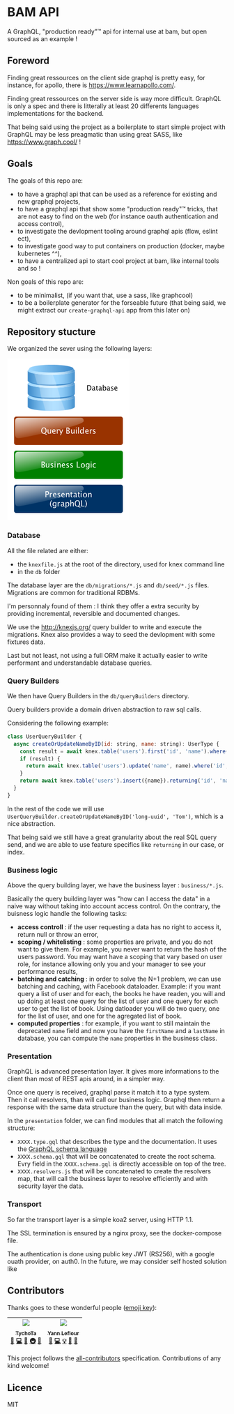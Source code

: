 # BAM API

A GraphQL, "production ready"™ api for internal use at bam, but open sourced as an example !

## Foreword

Finding great ressources on the client side graphql is pretty easy, for instance, for apollo, there is https://www.learnapollo.com/.

Finding great ressources on the server side is way more difficult. GraphQL is only a spec and there is litterally at least 20 differents languages implementations for the backend.

That being said using the project as a boilerplate to start simple project with GraphQL may be less preagmatic than using great SASS, like https://www.graph.cool/ !

## Goals

The goals of this repo are:
- to have a graphql api that can be used as a reference for existing and new graphql projects,
- to have a graphql api that show some "production ready"™ tricks, that are not easy to find on the web (for instance oauth authentication and access control),
- to investigate the devlopment tooling around graphql apis (flow, eslint ect),
- to investigate good way to put containers on production (docker, maybe kubernetes ^^),
- to have a centralized api to start cool project at bam, like internal tools and so !

Non goals of this repo are:
- to be minimalist, (if you want that, use a sass, like graphcool)
- to be a boilerplate generator for the forseable future (that being said, we might extract our `create-graphql-api` app from this later on)

## Repository stucture

We organized the sever using the following layers:

![Layers](docs/images/layers.png)

### Database

All the file related are either:
- the `knexfile.js` at the root of the directory, used for knex command line
- in the `db` folder

The database layer are the `db/migrations/*.js` and `db/seed/*.js` files. Migrations are common for traditional RDBMs.

I'm personnaly found of them : I think they offer a extra security by providing incremental, reversible and documented changes.

We use the http://knexjs.org/ query builder to write and execute the migrations. Knex also provides a way to seed the devlopment with some fixtures data.

Last but not least, not using a full ORM make it actually easier to write performant and understandable database queries.

###  Query Builders

We then have Query Builders in the `db/queryBuilders` directory.

Query builders provide a domain driven abstraction to raw sql calls.

Considering the following example:

```js
class UserQueryBuilder {
  async createOrUpdateNameByID(id: string, name: string): UserType {
    const result = await knex.table('users').first('id', 'name').where('id', id);
    if (result) {
      return await knex.table('users').update('name', name).where('id', id).returning('id', 'name');
    }
    return await knex.table('users').insert({name}).returning('id', 'name');
  }
}
```

In the rest of the code we will use `UserQueryBuilder.createOrUpdateNameByID('long-uuid', 'Tom')`, which is a nice abstraction.

That being said we still have a great granularity about the real SQL query send, and we are able to use feature specifics like `returning` in our case, or index.

### Business logic

Above the query building layer, we have the business layer : `business/*.js`.

Basically the query building layer was "how can I access the data" in a naive way without taking into account access control.
On the contrary, the buisness logic handle the following tasks:

- **access controll** : if the user requesting a data has no right to access it, return null or throw an error,
- **scoping / whitelisting** : some properties are private, and you do not want to give them. For example, you never want to return the hash of the users password. You may want have a scoping that vary based on user role, for instance allowing only you and your manager to see your performance results,
- **batching and catching** : in order to solve the N+1 problem, we can use batching and caching, with Facebook dataloader. Example: if you want query a list of user and for each, the books he have readen, you will and up doing at least one query for the list of user and one query for each user to get the list of book. Using datloader you will do two query, one for the list of user, and one for the agregated list of book.
- **computed properties** : for example, if you want to still maintain the deprecated `name` field and now you have the `firstName` and a `lastName` in database, you can compute the `name` properties in the business class.


### Presentation

GraphQL is advanced presentation layer. It gives more informations to the client than most of REST apis around, in a simpler way.

Once one query is received, graphql parse it match it to a type system. Then it call resolvers, than will call our business logic. Graphql then return a response with the same data structure than the query, but with data inside.

In the `presentation` folder, we can find modules that all match the following structure:
- `XXXX.type.gql` that describes the type and the documentation. It uses the [GraphQL schema language](https://wehavefaces.net/graphql-shorthand-notation-cheatsheet-17cd715861b6)
- `XXXX.schema.gql` that will be concatenated to create the root schema. Evry field in the `XXXX.schema.gql` is directly accessible on top of the tree.
- `XXXX.resolvers.js` that will be concatenated to create the resolvers map, that will call the business layer to resolve efficiently and with security layer the data.

### Transport

So far the transport layer is a simple koa2 server, using HTTP 1.1.

The SSL termination is ensured by a nginx proxy, see the docker-compose file.

The authentication is done using public key JWT (RS256), with a google ouath provider, on auth0. In the future, we may consider self hosted solution like

## Contributors

Thanks goes to these wonderful people ([emoji key](https://github.com/kentcdodds/all-contributors#emoji-key)):

<!-- ALL-CONTRIBUTORS-LIST:START - Do not remove or modify this section -->
| [<img src="https://avatars1.githubusercontent.com/u/13785185?v=3" width="150px;"/><br /><sub>TychoTa</sub>](https://twitter.com/TychoTa)<br />[💬](#question-tychota "Answering Questions") [💻](https://github.com/bamlab/bam-api/commits?author=tychota "Code") [📖](https://github.com/bamlab/bam-api/commits?author=tychota "Documentation") [🚇](#infra-tychota "Infrastructure (Hosting, Build-Tools, etc)") [🔧](#tool-tychota "Tools") | [<img src="https://avatars3.githubusercontent.com/u/1863461?v=3" width="150px;"/><br /><sub>Yann Leflour</sub>](http://bamlab.fr/)<br />[🐛](https://github.com/bamlab/bam-api/issues?q=author%3Ayleflour "Bug reports") [💻](https://github.com/bamlab/bam-api/commits?author=yleflour "Code") [💡](#example-yleflour "Examples") [🔌](#plugin-yleflour "Plugin/utility libraries") [👀](#review-yleflour "Reviewed Pull Requests") |
| :---: | :---: |
<!-- ALL-CONTRIBUTORS-LIST:END -->

This project follows the [all-contributors](https://github.com/kentcdodds/all-contributors) specification. Contributions of any kind welcome!

## Licence

MIT